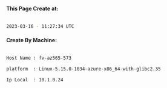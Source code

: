 
   
#### This Page Create at:

```bash

2023-03-16 - 11:27:34 UTC

```

#### Create By Machine:

```bash

Host Name : fv-az565-573

platform  : Linux-5.15.0-1034-azure-x86_64-with-glibc2.35

Ip Local  : 10.1.0.24

```

